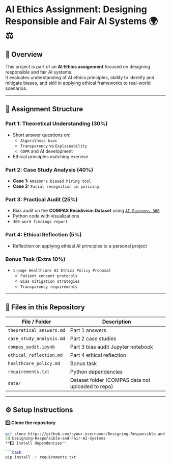 # AI Ethics Assignment: Designing Responsible and Fair AI Systems 🌍⚖️

## 📌 Overview
This project is part of an **AI Ethics assignment** focused on designing responsible and fair AI systems.  
It evaluates understanding of AI ethics principles, ability to identify and mitigate biases, and skill in applying ethical frameworks to real-world scenarios.

---

## 📂 Assignment Structure

### **Part 1: Theoretical Understanding (30%)**
- Short answer questions on:
  - `Algorithmic bias`
  - `Transparency` vs `Explainability`
  - `GDPR` and AI development
- Ethical principles matching exercise

### **Part 2: Case Study Analysis (40%)**
- **Case 1:** `Amazon's biased hiring tool`
- **Case 2:** `Facial recognition in policing`

### **Part 3: Practical Audit (25%)**
- Bias audit on the **COMPAS Recidivism Dataset** using [`AI Fairness 360`](https://github.com/Trusted-AI/AIF360.git)
- Python code with visualizations
- `300-word findings report`

### **Part 4: Ethical Reflection (5%)**
- Reflection on applying ethical AI principles to a personal project

### **Bonus Task (Extra 10%)**
- `1-page Healthcare AI Ethics Policy Proposal`
  - `Patient consent protocols`
  - `Bias mitigation strategies`
  - `Transparency requirements`

---

## 📁 Files in this Repository

| File / Folder                  | Description |
|---------------------------------|-------------|
| `theoretical_answers.md`        | Part 1 answers |
| `case_study_analysis.md`        | Part 2 case studies |
| `compas_audit.ipynb`            | Part 3 bias audit Jupyter notebook |
| `ethical_reflection.md`         | Part 4 ethical reflection |
| `healthcare_policy.md`          | Bonus task |
| `requirements.txt`              | Python dependencies |
| `data/`                         | Dataset folder (COMPAS data not uploaded to repo) |

---

## ⚙️ Setup Instructions

**1️⃣ Clone the repository**
```bash
git clone https://github.com/<your-username>/Designing-Responsible-and-Fair-AI-Systems.git
cd Designing-Responsible-and-Fair-AI-Systems
**1️⃣ Install dependencies**

```bash
pip install -r requirements.txt


